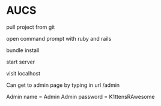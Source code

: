 # AUCS

pull project from git

open command prompt with ruby and rails

bundle install

start server

visit localhost

Can get to admin page by typing in url /admin

Admin name = Admin
Admin password = K1ttensRAwesome
